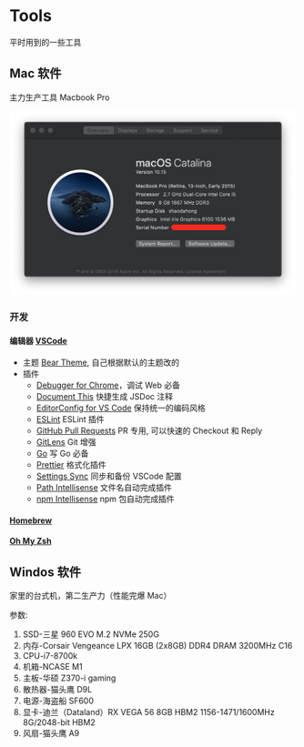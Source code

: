 # Tools

平时用到的一些工具

## Mac 软件

主力生产工具 Macbook Pro

<img src="assets/macbook-pro.png" width="688">

### 开发

#### 编辑器 [VSCode](https://github.com/microsoft/vscode)

- 主题 [Bear Theme](https://github.com/shaodahong/theme-bear), 自己根据默认的主题改的
- 插件
  - [Debugger for Chrome](https://marketplace.visualstudio.com/items?itemName=msjsdiag.debugger-for-chrome)，调试 Web 必备
  - [Document This](https://marketplace.visualstudio.com/items?itemName=joelday.docthis) 快捷生成 JSDoc 注释
  - [EditorConfig for VS Code](https://marketplace.visualstudio.com/items?itemName=EditorConfig.EditorConfig) 保持统一的编码风格
  - [ESLint](https://marketplace.visualstudio.com/items?itemName=dbaeumer.vscode-eslint) ESLint 插件
  - [GitHub Pull Requests](https://marketplace.visualstudio.com/items?itemName=GitHub.vscode-pull-request-github) PR 专用, 可以快速的 Checkout 和 Reply
  - [GitLens](https://marketplace.visualstudio.com/items?itemName=eamodio.gitlens) Git 增强
  - [Go](https://marketplace.visualstudio.com/items?itemName=ms-vscode.Go) 写 Go 必备
  - [Prettier](https://marketplace.visualstudio.com/items?itemName=esbenp.prettier-vscode) 格式化插件
  - [Settings Sync](https://marketplace.visualstudio.com/items?itemName=Shan.code-settings-sync) 同步和备份 VSCode 配置
  - [Path Intellisense](https://marketplace.visualstudio.com/items?itemName=christian-kohler.path-intellisense) 文件名自动完成插件
  - [npm Intellisense](https://marketplace.visualstudio.com/items?itemName=christian-kohler.npm-intellisense) npm 包自动完成插件

#### [Homebrew](https://brew.sh/)
#### [Oh My Zsh](https://ohmyz.sh/)

## Windos 软件

家里的台式机，第二生产力（性能完爆 Mac）

参数:

1. SSD-三星 960 EVO M.2 NVMe 250G
2. 内存-Corsair Vengeance LPX 16GB (2x8GB) DDR4 DRAM 3200MHz C16
3. CPU-i7-8700k
4. 机箱-NCASE M1
5. 主板-华硕 Z370-i gaming
6. 散热器-猫头鹰 D9L
7. 电源-海盗船 SF600
8. 显卡-迪兰（Dataland）RX VEGA 56 8GB HBM2 1156-1471/1600MHz 8G/2048-bit HBM2
9. 风扇-猫头鹰 A9
